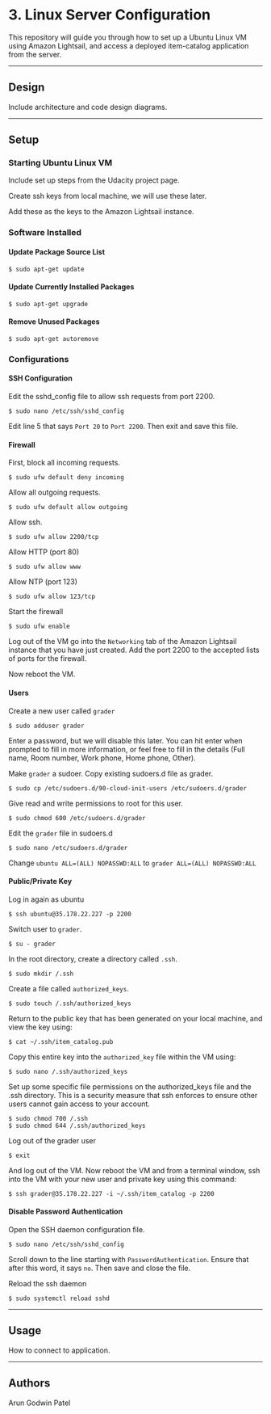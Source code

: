 # 3. Linux Server Configuration

This repository will guide you through how to set up a Ubuntu Linux VM using Amazon Lightsail, and access a deployed item-catalog application from the server.

***

## Design

Include architecture and code design diagrams.

***

## Setup

### Starting Ubuntu Linux VM

Include set up steps from the Udacity project page.

Create ssh keys from local machine, we will use these later.

Add these as the keys to the Amazon Lightsail instance.

### Software Installed

#### Update Package Source List

    $ sudo apt-get update

#### Update Currently Installed Packages

    $ sudo apt-get upgrade

#### Remove Unused Packages

    $ sudo apt-get autoremove

### Configurations

#### SSH Configuration

Edit the sshd_config file to allow ssh requests from port 2200.

    $ sudo nano /etc/ssh/sshd_config

Edit line 5 that says `Port 20` to `Port 2200`. Then exit and save this file.

#### Firewall

First, block all incoming requests.

    $ sudo ufw default deny incoming

Allow all outgoing requests.

    $ sudo ufw default allow outgoing

Allow ssh.

    $ sudo ufw allow 2200/tcp

Allow HTTP (port 80)

    $ sudo ufw allow www

Allow NTP (port 123)

    $ sudo ufw allow 123/tcp

Start the firewall

    $ sudo ufw enable

Log out of the VM go into the `Networking` tab of the Amazon Lightsail instance that you have just created. Add the port 2200 to the accepted lists of ports for the firewall.

Now reboot the VM. 

#### Users

Create a new user called `grader`

    $ sudo adduser grader

Enter a password, but we will disable this later. You can hit enter when prompted to fill in more information, or feel free to fill in the details (Full name, Room number, Work phone, Home phone, Other).

Make `grader` a sudoer. Copy existing sudoers.d file as grader.

    $ sudo cp /etc/sudoers.d/90-cloud-init-users /etc/sudoers.d/grader

Give read and write permissions to root for this user.

    $ sudo chmod 600 /etc/sudoers.d/grader

Edit the `grader` file in sudoers.d

    $ sudo nano /etc/sudoers.d/grader

Change `ubuntu ALL=(ALL) NOPASSWD:ALL` to `grader ALL=(ALL) NOPASSWD:ALL`

#### Public/Private Key

Log in again as ubuntu

    $ ssh ubuntu@35.178.22.227 -p 2200

Switch user to `grader`.

    $ su - grader

In the root directory, create a directory called `.ssh`.

    $ sudo mkdir /.ssh

Create a file called `authorized_keys`.

    $ sudo touch /.ssh/authorized_keys

Return to the public key that has been generated on your local machine, and view the key using:

    $ cat ~/.ssh/item_catalog.pub

Copy this entire key into the `authorized_key` file within the VM using:

    $ sudo nano /.ssh/authorized_keys

Set up some specific file permissions on the authorized_keys file and the .ssh directory. This is a security measure that ssh enforces to ensure other users cannot gain access to your account. 

    $ sudo chmod 700 /.ssh
    $ sudo chmod 644 /.ssh/authorized_keys

Log out of the grader user

    $ exit

And log out of the VM. Now reboot the VM and from a terminal window, ssh into the VM with your new user and private key using this command:

    $ ssh grader@35.178.22.227 -i ~/.ssh/item_catalog -p 2200

#### Disable Password Authentication

Open the SSH daemon configuration file.

    $ sudo nano /etc/ssh/sshd_config

Scroll down to the line starting with `PasswordAuthentication`. Ensure that after this word, it says `no`. Then save and close the file.

Reload the ssh daemon

    $ sudo systemctl reload sshd

***

## Usage

How to connect to application.

***

## Authors

Arun Godwin Patel